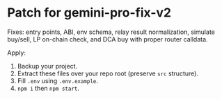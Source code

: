 # Patch for gemini-pro-fix-v2

Fixes: entry points, ABI, env schema, relay result normalization, simulate buy/sell, LP on-chain check, and DCA buy with proper router calldata.

Apply:
1) Backup your project.
2) Extract these files over your repo root (preserve `src` structure).
3) Fill `.env` using `.env.example`.
4) `npm i` then `npm start`.
